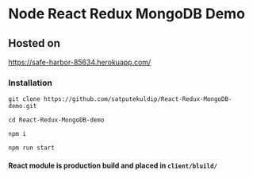 # Node React Redux MongoDB Demo

## Hosted on
https://safe-harbor-85634.herokuapp.com/

### Installation

```
git clone https://github.com/satputekuldip/React-Redux-MongoDB-demo.git

cd React-Redux-MongoDB-demo

npm i

npm run start
```

#### React module is production build and placed in `client/bluild/`

 
